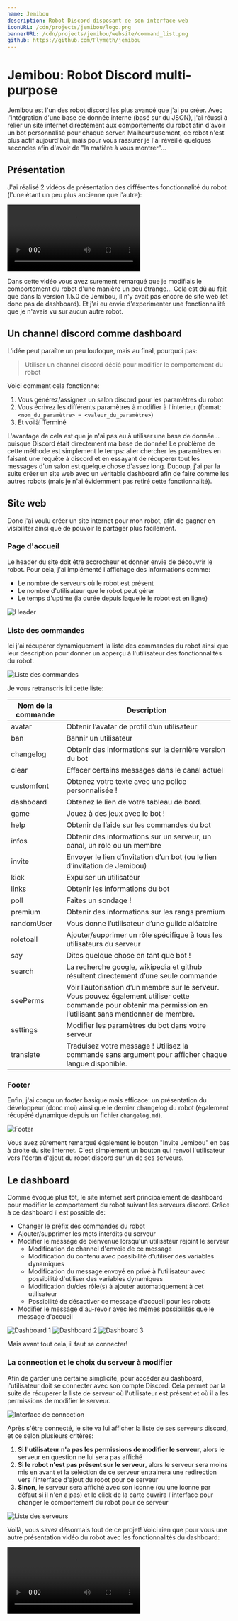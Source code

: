 ```yaml
---
name: Jemibou
description: Robot Discord disposant de son interface web
iconURL: /cdn/projects/jemibou/logo.png
bannerURL: /cdn/projects/jemibou/website/command_list.png
github: https://github.com/Flymeth/jemibou
---
```


# Jemibou: Robot Discord multi-purpose

Jemibou est l'un des robot discord les plus avancé que j'ai pu créer. Avec l'intégration d'une base de donnée interne (basé sur du JSON), j'ai réussi à relier un site internet directement aux comportements du robot afin d'avoir un bot personnalisé pour chaque server.
Malheureusement, ce robot n'est plus actif aujourd'hui, mais pour vous rassurer je l'ai réveillé quelques secondes afin d'avoir de "la matière à vous montrer"...

## Présentation

J'ai réalisé 2 vidéos de présentation des différentes fonctionnalité du robot (l'une étant un peu plus ancienne que l'autre):

![Vidéo de présentation #1](/cdn/projects/jemibou/presentation.mp4)

Dans cette vidéo vous avez surement remarqué que je modifiais le comportement du robot d'une manière un peu étrange...
Cela est dû au fait que dans la version 1.5.0 de Jemibou, il n'y avait pas encore de site web (et donc pas de dashboard). Et j'ai eu envie d'experimenter une fonctionnalité que je n'avais vu sur aucun autre robot.

## Un channel discord comme dashboard

L'idée peut paraître un peu loufoque, mais au final, pourquoi pas:
> Utiliser un channel discord dédié pour modifier le comportement du robot

Voici comment cela fonctionne:

1. Vous générez/assignez un salon discord pour les paramètres du robot
2. Vous écrivez les différents paramètres à modifier à l'interieur (format: `<nom_du_paramètre> = <valeur_du_paramètre>`)
3. Et voilà! Terminé

L'avantage de cela est que je n'ai pas eu à utiliser une base de donnée... puisque Discord était directement ma base de donnée!
Le problème de cette méthode est simplement le temps: aller chercher les paramètres en faisant une requête à discord et en essayant de récuperer tout les messages d'un salon est quelque chose d'assez long. Ducoup, j'ai par la suite créer un site web avec un véritable dashboard afin de faire comme les autres robots (mais je n'ai évidemment pas retiré cette fonctionnalité).

## Site web

Donc j'ai voulu créer un site internet pour mon robot, afin de gagner en visibiliter ainsi que de pouvoir le partager plus facilement.

### Page d'accueil

Le header du site doit être accrocheur et donner envie de découvrir le robot.
Pour cela, j'ai implémenté l'affichage des informations comme:

- Le nombre de serveurs où le robot est présent
- Le nombre d'utilisateur que le robot peut gérer
- Le temps d'uptime (la durée depuis laquelle le robot est en ligne)

![Header](/cdn/projects/jemibou/website/header.png)

### Liste des commandes

Ici j'ai récupérer dynamiquement la liste des commandes du robot ainsi que leur description pour donner un apperçu à l'utilisateur des fonctionnalités du robot.

![Liste des commandes](/cdn/projects/jemibou/website/command_list.png)

Je vous retranscris ici cette liste:

Nom de la commande | Description
---|---
avatar | Obtenir l’avatar de profil d’un utilisateur
ban | Bannir un utilisateur
changelog | Obtenir des informations sur la dernière version du bot
clear | Effacer certains messages dans le canal actuel
customfont | Obtenez votre texte avec une police personnalisée !
dashboard | Obtenez le lien de votre tableau de bord.
game | Jouez à des jeux avec le bot !
help | Obtenir de l’aide sur les commandes du bot
infos | Obtenir des informations sur un serveur, un canal, un rôle ou un membre
invite | Envoyer le lien d’invitation d’un bot (ou le lien d’invitation de Jemibou)
kick | Expulser un utilisateur
links | Obtenir les informations du bot
poll | Faites un sondage !
premium | Obtenir des informations sur les rangs premium
randomUser | Vous donne l’utilisateur d’une guilde aléatoire
roletoall | Ajouter/supprimer un rôle spécifique à tous les utilisateurs du serveur
say | Dites quelque chose en tant que bot !
search | La recherche google, wikipedia et github résultent directement d’une seule commande
seePerms | Voir l’autorisation d’un membre sur le serveur. Vous pouvez également utiliser cette commande pour obtenir ma permission en l’utilisant sans mentionner de membre.
settings | Modifier les paramètres du bot dans votre serveur
translate | Traduisez votre message ! Utilisez la commande sans argument pour afficher chaque langue disponible.

### Footer

Enfin, j'ai conçu un footer basique mais efficace: un présentation du développeur (donc moi) ainsi que le dernier changelog du robot (également récupéré dynamique depuis un fichier `changelog.md`).

![Footer](/cdn/projects/jemibou/website/latest_changelog.png)

Vous avez sûrement remarqué également le bouton "Invite Jemibou" en bas à droite du site internet. C'est simplement un bouton qui renvoi l'utilisateur vers l'écran d'ajout du robot discord sur un de ses serveurs.

## Le dashboard

Comme évoqué plus tôt, le site internet sert principalement de dashboard pour modifier le comportement du robot suivant les serveurs discord.
Grâce à ce dashboard il est possible de:

- Changer le préfix des commandes du robot
- Ajouter/supprimer les mots interdits du serveur
- Modifier le message de bienvenue lorsqu'un utilisateur rejoint le serveur
  - Modification de channel d'envoie de ce message
  - Modification du contenu avec possibilité d'utiliser des variables dynamiques
  - Modification du message envoyé en privé à l'utilisateur avec possibilité d'utiliser des variables dynamiques
  - Modification du/des rôle(s) à ajouter automatiquement à cet utilisateur
  - Possibilité de désactiver ce message d'accueil pour les robots
- Modifier le message d'au-revoir avec les mêmes possibilités que le message d'accueil

![Dashboard 1](/cdn/projects/jemibou/dashboard/screen1.png)
![Dashboard 2](/cdn/projects/jemibou/dashboard/screen2.png)
![Dashboard 3](/cdn/projects/jemibou/dashboard/screen3.png)

Mais avant tout cela, il faut se connecter!

### La connection et le choix du serveur à modifier

Afin de garder une certaine simplicité, pour accéder au dashboard, l'utilisateur doit se connecter avec son compte Discord. Cela permet par la suite de récuperer la liste de serveur où l'utilisateur est présent et où il a les permissions de modifier le serveur.

![Interface de connection](/cdn/projects/jemibou/website/discord_connection.png)

Après s'être connecté, le site va lui afficher la liste de ses serveurs discord, et ce selon plusieurs critères:

1. __Si l'utilisateur n'a pas les permissions de modifier le serveur__, alors le serveur en question ne lui sera pas affiché
2. __Si le robot n'est pas présent sur le serveur__, alors le serveur sera moins mis en avant et la séléction de ce serveur entrainera une redirection vers l'interface d'ajout du robot pour ce serveur
3. __Sinon__, le serveur sera affiché avec son iconne (ou une iconne par défaut si il n'en a pas) et le click de la carte ouvrira l'interface pour changer le comportement du robot pour ce serveur

![Liste des serveurs](/cdn/projects/jemibou/website/server_selection.png)

Voilà, vous savez désormais tout de ce projet!
Voici rien que pour vous une autre présentation vidéo du robot avec les fonctionnalités du dashboard:

![Vidéo de présentation #2](/cdn/projects/jemibou/presentation_2.mp4)
